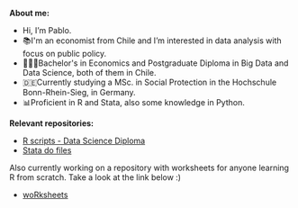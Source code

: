 **About me:**
- Hi, I’m Pablo.
- 📚I'm an economist from Chile and I’m interested in data analysis with focus on public policy.
- 👨🏻‍🎓Bachelor's in Economics and Postgraduate Diploma in Big Data and Data Science, both of them in Chile.
- 🇩🇪Currently studying a MSc. in Social Protection in the Hochschule Bonn-Rhein-Sieg, in Germany.
- 📊Proficient in R and Stata, also some knowledge in Python.

**Relevant repositories:**
- <a href="https://github.com/pherreragalvez/r_big_data_science" target="_blank">R scripts - Data Science Diploma</a>
- <a href="https://github.com/pherreragalvez/Stata-dofiles" target="_blank">Stata do files</a>

Also currently working on a repository with worksheets for anyone learning R from scratch. Take a look at the link below :)
- <a href="https://github.com/pherreragalvez/woRksheets" target="_blank">woRksheets</a>

<!---
pherreragalvez/pherreragalvez is a ✨ special ✨ repository because its `README.md` (this file) appears on your GitHub profile.
You can click the Preview link to take a look at your changes.
--->
